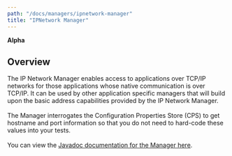 ```yaml
---
path: "/docs/managers/ipnetwork-manager"
title: "IPNetwork Manager"
---
```


**Alpha**

## Overview
The IP Network Manager enables access to applications over TCP/IP networks for those   applications whose native communication is over TCP/IP. It can be used by other   application specific managers that will build upon the basic address capabilities   provided by the IP Network Manager.  <br><br>  The Manager interrogates the Configuration Properties Store (CPS) to get hostname                    and port information so that you do not need to hard-code these values into   your tests.   <br><br>    You can view the <a href="https://javadoc.galasa.dev/dev/galasa/ipnetwork/package-summary.html"  target="_blank" rel="noopener noreferrer">Javadoc documentation for the Manager here</a>.   <br><br>





